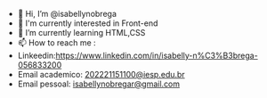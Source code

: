 - 👋 Hi, I’m @isabellynobrega
- 👀 I'm currently interested in Front-end
- 🌱 I’m currently learning  HTML,CSS
- 📫 How to reach me : 
- Linkeedin:https://www.linkedin.com/in/isabelly-n%C3%B3brega-056833200
- Email academico: 202221151100@iesp.edu.br
- Email pessoal: isabellynobregar@gmail.com

<!---
isabellynobrega/isabellynobrega is a ✨ special ✨ repository because its `README.md` (this file) appears on your GitHub profile.
You can click the Preview link to take a look at your changes.
--->
